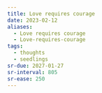 ```yaml
---
title: Love requires courage
date: 2023-02-12
aliases:
  - Love requires courage
  - Love-requires-courage
tags:
  - thoughts
  - seedlings
sr-due: 2027-01-27
sr-interval: 805
sr-ease: 250
---
```

